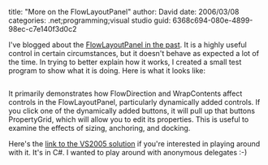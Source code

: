 
title: "More on the FlowLayoutPanel"
author: David
date: 2006/03/08
categories: .net;programming;visual studio
guid: 6368c694-080e-4899-98ec-c7e140f3d0c2

I've blogged about the [FlowLayoutPanel in the past](/blog/2006/01/24/some-notes-on-the-flowlayoutpanel/). It is a highly useful control in certain circumstances, but it doesn't behave as expected a lot of the time. In trying to better explain how it works, I created a small test program to show what it is doing. Here is what it looks like:

<img alt="" hspace="0" src="http://www.mohundro.com/blog/content/binary/2006-03-08-FlowLayout.jpg" align="baseline" border="0">

It primarily demonstrates how FlowDirection and WrapContents affect controls in the FlowLayoutPanel, particularly dynamically added controls. If you click one of the dynamically added buttons, it will pull up that buttons PropertyGrid, which will allow you to edit its properties. This is useful to examine the effects of sizing, anchoring, and docking.

Here's the [link to the VS2005 solution](http://www.mohundro.com/blog/content/binary/flowpaneltesting.zip) if you're interested in playing around with it. It's in C#. I wanted to play around with anonymous delegates :-)

